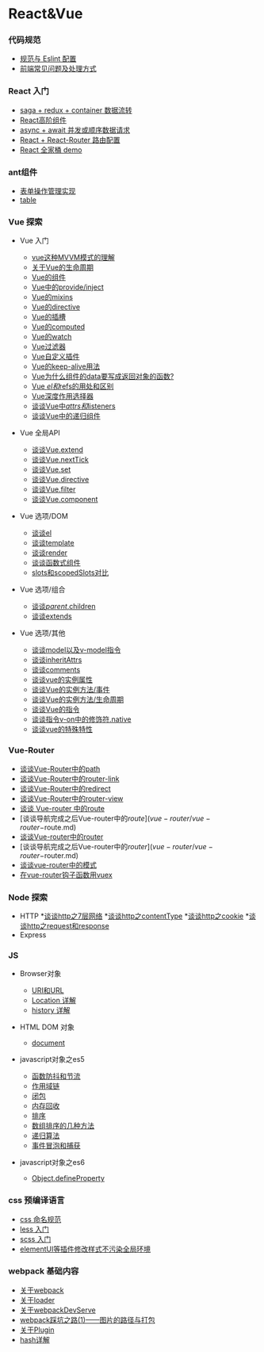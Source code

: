 # React&Vue

### 代码规范
* [规范与 Eslint 配置](part2/code-rules.md)
* [前端常见问题及处理方式](part2/issues.md)

### React 入门
* [saga + redux + container 数据流转](part4/redux.md)
* [React高阶组件](part4/HOC.md)
* [async + await 并发或顺序数据请求](part4/async.md)
* [React + React-Router 路由配置](part4/router.md)
* [React 全家桶 demo](part4/react.md)

### ant组件
* [表单操作管理实现](part5/form.md)
* [table](part5/table.md)


### Vue 探索
<!-- * [Vue 开发常见问题及处理方式](part10/issues.md) -->
<!-- * [2.0版本与1.0版本的区别](part10/differenceBetween2A1.md) -->
* Vue 入门
  * [vue这种MVVM模式的理解](vue/mvvm.md)
  * [关于Vue的生命周期](vue/LifeCycle.md)
  * [Vue的组件](vue/component.md)
  * [Vue中的provide/inject](vue/provide-inject.md)
  * [Vue的mixins](vue/mixins.md)
  * [Vue的directive](vue/directive.md)
  * [Vue的插槽](vue/slot.md)
  * [Vue的computed](vue/computed.md)
  * [Vue的watch](vue/watch.md)
  * [Vue过滤器](vue/filter.md)
  * [Vue自定义插件](vue/plugin.md)
  * [Vue的keep-alive用法](vue/keep-alive.md)
  * [Vue为什么组件的data要写成返回对象的函数?](vue/question-data.md)
  * [Vue $el和$refs的用处和区别](vue/el.md)
  * [Vue深度作用选择器](vue/deep.md)
  * [谈谈Vue中$attrs和$listeners](vue/listerens.md)
  * [谈谈Vue中的递归组件](vue/recursion.md)

* Vue 全局API
  * [谈谈Vue.extend](vue-api/extend.md)
  * [谈谈Vue.nextTick](vue-api/nextTick.md)
  * [谈谈Vue.set](vue-api/set.md)
  * [谈谈Vue.directive](vue-api/directive.md)
  * [谈谈Vue.filter](vue-api/filter.md)
  * [谈谈Vue.component](vue-api/component.md)

* Vue 选项/DOM
  * [谈谈el](vue-dom/el.md)
  * [谈谈template](vue-dom/template.md)
  * [谈谈render](vue-dom/render.md)
  * [谈谈函数式组件](vue-dom/functional.md)
  * [slots和scopedSlots对比](vue-dom/compare.md)

* Vue 选项/组合
  * [谈谈$parent,$children](vue-group/parent.md)
  * [谈谈extends](vue-group/extends.md)

* Vue 选项/其他
  * [谈谈model以及v-model指令](vue-other/model.md)
  * [谈谈inheritAttrs](vue-other/inheritAttrs.md)
  * [谈谈comments](vue-other/comments.md)
  * [谈谈vue的实例属性](vue-other/attrs.md)
  * [谈谈Vue的实例方法/事件](vue-other/event.md)
  * [谈谈Vue的实例方法/生命周期](vue-other/lifeCycle.md)
  * [谈谈Vue的指令](vue-other/directives.md)
  * [谈谈指令v-on中的修饰符.native](vue-other/native.md)
  * [谈谈vue的特殊特性](v-other/speciality.md)
  
### Vue-Router
* [谈谈Vue-Router中的path](vue-router/vue-router-path.md)
* [谈谈Vue-Router中的router-link](vue-router/vue-router-router-link.md)
* [谈谈Vue-Router中的redirect](vue-router/vue-router-redirect.md)
* [谈谈Vue-Router中的router-view](vue-router/vue-router-router-view.md)
* [谈谈 Vue-router 中的route](vue-router/vue-router-route.md)
* [谈谈导航完成之后Vue-router中的$route](vue-router/vue-router-$route.md)
* [谈谈Vue-router中的router](vue-router/vue-router-router.md)
* [谈谈导航完成之后Vue-router中的$router](vue-router/vue-router-$router.md)
* [谈谈vue-router中的模式](vue-router/mode.md)
* [在vue-router钩子函数用vuex](vue-router/vuex.md)

### Node 探索
  * HTTP
    *[谈谈http之7层网络](http/sevenlayer.md)
    *[谈谈http之contentType](http/contentType.md)
    *[谈谈http之cookie](http/cookie.md)
    *[谈谈http之request和response](http/request.md)
  * Express
  

### JS

* Browser对象
  * [URI和URL](browser/URL.md)
  * [Location 详解](browser/location.md)
  * [history 详解](browser/history.md)

* HTML DOM 对象
  * [document](dom/document.md)

* javascript对象之es5
  * [函数防抖和节流](es5/throttle.md)
  * [作用域链](es5/scope.md)
  * [闭包](es5/closure.md)
  * [内存回收](es5/memory.md)
  * [排序](es5/sort.md)
  * [数组排序的几种方法](es5/array_sort.md)
  * [递归算法](es5/recursion.md)
  * [事件冒泡和捕获](es5/event.md)

* javascript对象之es6
  * [Object.defineProperty](es6/Object.defineProperty.md)


### css 预编译语言
* [css 命名规范](css/css-name.md)
* [less 入门](css/less.md)
* [scss 入门](css/scss.md)
* [elementUI等插件修改样式不污染全局环境](css/changeStyle.md)

### webpack 基础内容
* [关于webpack](webpack/webpack.md)
* [关于loader](webpack/loader.md)
* [关于webpackDevServe](webpack/devServe.md)
  <!-- * [关于样式的loder](part12/loader/css.md) -->
* [webpack踩坑之路(1)——图片的路径与打包](webpack/pk-image.md)
* [关于Plugin](webpack/plugin.md)
* [hash详解](webpack/hash.md)

